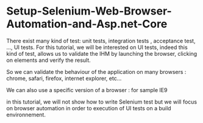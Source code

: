 # Setup-Selenium-Web-Browser-Automation-and-Asp.net-Core
There exist many kind of test: unit tests, integration tests , acceptance test, ..., UI tests.
For this tutorial, we will be interested on UI tests, indeed this kind  of test, allows us to validate the IHM by launching the browser, clicking  on elements and verify the result.

So we can validate the behaviour of the application on many browsers : chrome, safari, firefox, internet explorer, etc...

We can also use a specific version of a browser : for sample  IE9

in this tutorial, we will not show how to write Selenium test  but we will focus on browser automation in order to execution of UI  tests on a build environnement.
